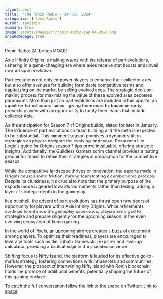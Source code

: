 ```yaml
---
layout: post
title:  "The Ronin Radio - Jan 02, 2024"
categories: [ RoninRadio ]
author: tanjimon
summary: true
image: assets/images/rr/ronin-radio-jan-04-2024.png
showhomepage: true
---
```


Ronin Radio: 24' brings MOAR!

Axie Infinity Origins is making waves with the release of part evolutions, ushering in a game-changing era where axies receive stat boosts and unveil new art upon evolution. 

Part evolutions not only empower players to enhance their collector axes but also offer avenues for building formidable competitive teams and capitalizing on the market by selling evolved axes. The strategic decision-making process for maximizing the value of these evolved axes becomes paramount.
More than just an part evolutions are included in this update, an equalizer for collectors' axies - giving them more hp based on rarity, presents players with an opportunity to fortify their teams that include collector Axie.

As the anticipation for Season 7 of Origins builds, slated for later in January. The influence of part evolutions on team building and the meta is expected to be substantial. This imminent season promises a dynamic shift in strategies as players navigate the evolving landscape.  Resources like Logic's guide for Origins season 7 tips prove invaluable, offering strategic insights. Additionally, the Guildless Gamers scrim channel provides a testing ground for teams to refine their strategies in preparation for the competitive season.

While the competitive landscape thrives on innovation, the esports mode in Origins causes some friction, making team testing a cumbersome process. Despite its clunkiness, it's crucial to note that the primary purpose of the esports mode is geared towards tournaments rather than testing, adding a layer of strategic depth to the gameplay.

In a nutshell, the advent of part evolutions has thrust open new doors of opportunity for players within Axie Infinity Origins. While refinements continue to enhance the gameplay experience, players are urged to strategize and prepare diligently for the upcoming season, in the ever-evolving ecosystem of Ronin gaming.

In the world of Pixels, an upcoming airdrop creates a buzz of excitement among players. To optimize their readiness, players are encouraged to leverage tools such as the Tribally Games skill explorer and level-up calculator, providing a tactical edge in the pixelated universe.

Shifting focus to Nifty Island, the platform is lauded for its effective go-to-market strategy, fostering connections with influencers and communities. However, the prospect of intertwining Nifty Island with Ronin blockchain holds the promise of additional benefits, potentially shaping the future of this gaming enclave.

To catch the full conversation follow the link to the space on Twitter:  <a href="https://twitter.com/i/spaces/1OdJrjMAkrnJX?s=20">Link to space</a>


